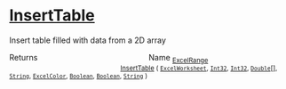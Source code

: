 # [InsertTable](./ExcelHelper-100663992.md)

Insert table filled with data from a 2D array

Returns<img width=200/>Name
<sub>[ExcelRange](./ExcelHelper-100663992.md)</sub><img width=200/><sub>[InsertTable](./ExcelHelper-100663992.md) ( [`ExcelWorksheet`](./ExcelHelper-100663992.md), [`Int32`](https://docs.microsoft.com/en-us/dotnet/api/System.Int32), [`Int32`](https://docs.microsoft.com/en-us/dotnet/api/System.Int32), [`Double`](https://docs.microsoft.com/en-us/dotnet/api/System.Double)[], [`String`](https://docs.microsoft.com/en-us/dotnet/api/System.String), [`ExcelColor`](./../Excel/ExcelColor.md), [`Boolean`](https://docs.microsoft.com/en-us/dotnet/api/System.Boolean), [`Boolean`](https://docs.microsoft.com/en-us/dotnet/api/System.Boolean), [`String`](https://docs.microsoft.com/en-us/dotnet/api/System.String) )</sub><br>


